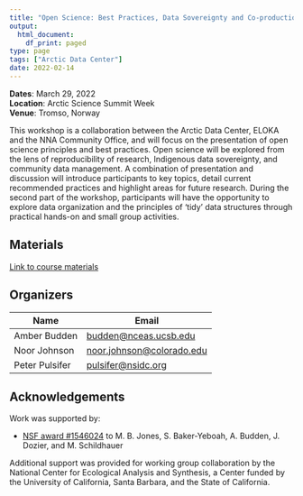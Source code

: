 ```yaml
---
title: "Open Science: Best Practices, Data Sovereignty and Co-production"
output:
  html_document:
    df_print: paged
type: page
tags: ["Arctic Data Center"]
date: 2022-02-14
---
```




__Dates__: March 29, 2022<br>
__Location__: Arctic Science Summit Week<br>
__Venue__: Tromso, Norway

This workshop is a collaboration between the Arctic Data Center, ELOKA and the NNA Community Office, and will focus on the presentation of open science principles and best practices. Open science will be explored from the lens of reproducibility of research, Indigenous data sovereignty, and community data management. A combination of presentation and discussion will introduce participants to key topics, detail current recommended practices and highlight areas for future research. During the second part of the workshop, participants will have the opportunity to explore data organization and the principles of ‘tidy’ data structures through practical hands-on and small group activities.



## Materials

[Link to course materials](https://learning.nceas.ucsb.edu/2022-03-assw/)


## Organizers

|Name         | Email              |
|-------------|--------------------|
|Amber Budden | budden@nceas.ucsb.edu|
|Noor Johnson| noor.johnson@colorado.edu |
|Peter Pulsifer| pulsifer@nsidc.org |

## Acknowledgements

Work was supported by:

- [NSF award #1546024](http://www.nsf.gov/awardsearch/showAward?AWD_ID=1546024) to M. B. Jones, S. Baker-Yeboah, A. Budden, J. Dozier, and M. Schildhauer

Additional support was provided for working group collaboration by the National Center for Ecological Analysis and Synthesis, a Center funded by the University of California, Santa Barbara, and the State of California.